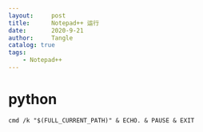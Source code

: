 ```yaml
---
layout:     post
title:      Notepad++ 运行
date:       2020-9-21
author:     Tangle
catalog: true
tags:
    - Notepad++
---
```


# python

```
cmd /k "$(FULL_CURRENT_PATH)" & ECHO. & PAUSE & EXIT
```
